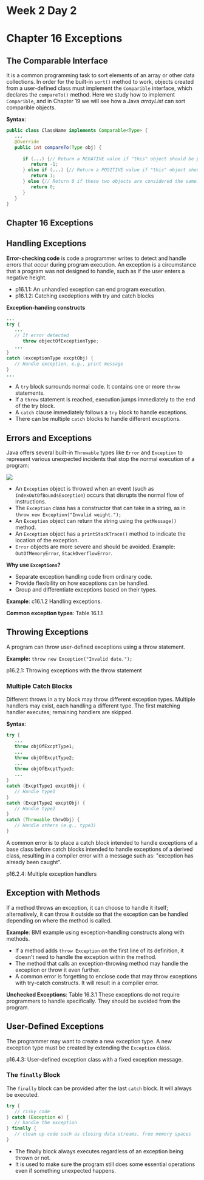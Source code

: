 # Week 2 Day 2
# Chapter 16 Exceptions

## The Comparable Interface
It is a common programming task to sort elements of an array or other data collections. In order for the built-in `sort()` method to work, objects created from a user-defined class must implement the `Comparible` interface, which declares the `compareTo()` method. Here we study how to implement `Comparible`, and in Chapter 19 we will see how a Java *arrayList* can sort comparible objects.

**Syntax**:
```java
public class ClassName implements Comparable<Type> {
   ...
   @Override
   public int compareTo(Type obj) {
   
      if (...) {// Return a NEGATIVE value if "this" object should be placed BEFORE "obj" (like 3 is place before 4)
         return -1;
      } else if (...) {// Return a POSITIVE value if "this" object should be placed AFTER "obj" (like 4 is place after 3)
         return 1;
      } else {// Return 0 if these two objects are considered the same.
         return 0;
      }
   }
}
```

## Chapter 16 Exceptions

## Handling Exceptions
**Error-checking code** is code a programmer writes to detect and handle errors that occur during program execution. An exception is a circumstance that a program was not designed to handle, such as if the user enters a negative height.

- p16.1.1: An unhandled exception can end program execution.
- p16.1.2: Catching excdeptions with try and catch blocks

**Exception-handing constructs**
```java
...
try {
   ...   
   // If error detected
      throw objectOfExceptionType;
   ...
}
catch (exceptionType excptObj) {
   // Handle exception, e.g., print message
}
...
```
- A `try` block surrounds normal code. It contains one or more `throw` statements.
- If a `throw` statement is reached, execution jumps immediately to the end of the try block.
- A `catch` clause immediately follows a `try` block to handle exceptions.
- There can be multiple `catch` blocks to handle different exceptions.

## Errors and Exceptions

Java offers several built-in `Throwable` types like `Error` and `Exception` to represent various unexpected incidents that stop the normal execution of a program:

![](https://media.geeksforgeeks.org/wp-content/uploads/Exception-in-java1.png)

- An `Exception` object is throwed when an event (such as `IndexOutOfBoundsException`) occurs that disrupts the normal flow of instructions.
- The `Exception` class has a constructor that can take in a string, as in `throw new Exception("Invalid weight.");`
- An `Exception` object can return the string using the `getMessage()` method.
- An `Exception` object has a `printStackTrace()` method to indicate the location of the exception.
- `Error` objects are more severe and should be avoided. Example: `OutOfMemoryError`, `StackOverflowError`.

**Why use `Exceptions`?**
- Separate exception handling code from ordinary code.
- Provide flexibility on how exceptions can be handled.
- Group and differentiate exceptions based on their types.

**Example**: c16.1.2 Handling exceptions.

**Common exception types**: Table 16.1.1

## Throwing Exceptions

A program can throw user-defined exceptions using a throw statement.

**Example:** `throw new Exception("Invalid date.");`

p16.2.1: Throwing exceptions with the throw statement

### Multiple Catch Blocks

Different throws in a try block may throw different exception types. Multiple handlers may exist, each handling a different type. The first matching handler executes; remaining handlers are skipped.

**Syntax**:
```java
try {
   ...
   throw objOfExcptType1;
   ...
   throw objOfExcptType2;
   ...
   throw objOfExcptType3;
   ...
}
catch (ExcptType1 excptObj) {
   // Handle type1
}
catch (ExcptType2 excptObj) {
   // Handle type2
}
catch (Throwable thrwObj) {
   // Handle others (e.g., type3)
}
```

A common error is to place a catch block intended to handle exceptions of a base class before catch blocks intended to handle exceptions of a derived class, resulting in a compiler error with a message such as: "exception has already been caught".

p16.2.4: Multiple exception handlers

## Exception with Methods

If a method throws an exception, it can choose to handle it itself; alternatively, it can throw it outside so that the exception can be handled depending on where the method is called.

**Example**: BMI example using exception-handling constructs along with methods.
- If a method adds `throw Exception` on the first line of its definition, it doesn't need to handle the exception within the method.
- The method that calls an exception-throwing method may handle the exception or throw it even further.
- A common error is forgetting to enclose code that may throw exceptions with try-catch constructs. It will result in a compiler error.

**Unchecked Exceptions**: Table 16.3.1 These exceptions do not require programmers to handle specifically. They should be avoided from the program.

## User-Defined Exceptions

The programmer may want to create a new exception type. A new exception type must be created by extending the `Exception` class.

p16.4.3: User-defined exception class with a fixed exception message.


### The `finally` Block

The `finally` block can be provided after the last `catch` block. It will always be executed.

```java
try {
   // risky code
} catch (Exception e) {
   // handle the exception
} finally {
   // clean up code such as closing data streams, free memory spaces
}
```
- The finally block always executes regardless of an exception being thrown or not.
- It is used to make sure the program still does some essential operations even if something unexpected happens.
